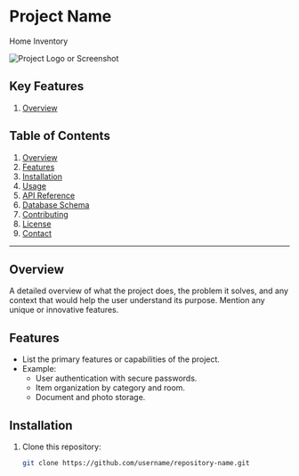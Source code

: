 # Project Name
Home Inventory

![Project Logo or Screenshot](link-to-image.png) <!-- Optional image of the app -->

## Key Features

1. [Overview](#overview)

## Table of Contents
1. [Overview](#overview)
2. [Features](#features)
3. [Installation](#installation)
4. [Usage](#usage)
5. [API Reference](#api-reference)
6. [Database Schema](#database-schema)
7. [Contributing](#contributing)
8. [License](#license)
9. [Contact](#contact)

---

## Overview
A detailed overview of what the project does, the problem it solves, and any context that would help the user understand its purpose. Mention any unique or innovative features.

## Features
- List the primary features or capabilities of the project.
- Example:
    - User authentication with secure passwords.
    - Item organization by category and room.
    - Document and photo storage.

## Installation
1. Clone this repository:
   ```bash
   git clone https://github.com/username/repository-name.git
